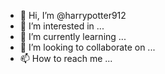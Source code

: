 - 👋 Hi, I’m @harrypotter912
- 👀 I’m interested in ...
- 🌱 I’m currently learning ...
- 💞️ I’m looking to collaborate on ...
- 📫 How to reach me ...

<!---
harrypotter912/harrypotter912 is a ✨ special ✨ repository because its `README.md` (this file) appears on your GitHub profile.
You can click the Preview link to take a look at your chnage
